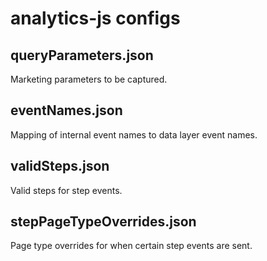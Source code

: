 # analytics-js configs

## queryParameters.json

Marketing parameters to be captured.

## eventNames.json

Mapping of internal event names to data layer event names.

## validSteps.json

Valid steps for step events.

## stepPageTypeOverrides.json

Page type overrides for when certain step events are sent.
